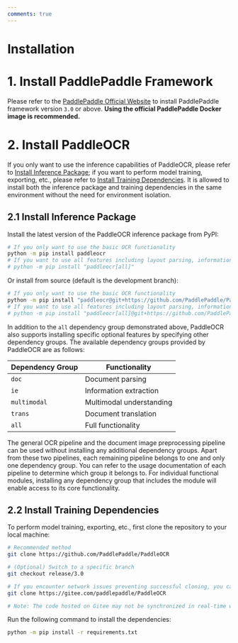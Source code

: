 ```yaml
---
comments: true
---
```


# Installation

# 1. Install PaddlePaddle Framework

Please refer to the [PaddlePaddle Official Website](https://www.paddlepaddle.org.cn/install/quick?docurl=/documentation/docs/en/develop/install/pip/linux-pip.html) to install PaddlePaddle framework version `3.0` or above. **Using the official PaddlePaddle Docker image is recommended.**

# 2. Install PaddleOCR

If you only want to use the inference capabilities of PaddleOCR, please refer to [Install Inference Package](#21-install-inference-package); if you want to perform model training, exporting, etc., please refer to [Install Training Dependencies](#22-install-training-dependencies). It is allowed to install both the inference package and training dependencies in the same environment without the need for environment isolation.

## 2.1 Install Inference Package

Install the latest version of the PaddleOCR inference package from PyPI:

```bash
# If you only want to use the basic OCR functionality
python -m pip install paddleocr
# If you want to use all features including layout parsing, information extraction, multimodal models, etc.
# python -m pip install "paddleocr[all]"
```

Or install from source (default is the development branch):

```bash
# If you only want to use the basic OCR functionality
python -m pip install "paddleocr@git+https://github.com/PaddlePaddle/PaddleOCR.git"
# If you want to use all features including layout parsing, information extraction, multimodal models, etc.
# python -m pip install "paddleocr[all]@git+https://github.com/PaddlePaddle/PaddleOCR.git"
```

In addition to the `all` dependency group demonstrated above, PaddleOCR also supports installing specific optional features by specifying other dependency groups. The available dependency groups provided by PaddleOCR are as follows:

| Dependency Group | Functionality            |
| ---------------- | ------------------------ |
| `doc`            | Document parsing         |
| `ie`             | Information extraction   |
| `multimodal`     | Multimodal understanding |
| `trans`          | Document translation     |
| `all`            | Full functionality       |

The general OCR pipeline and the document image preprocessing pipeline can be used without installing any additional dependency groups. Apart from these two pipelines, each remaining pipeline belongs to one and only one dependency group. You can refer to the usage documentation of each pipeline to determine which group it belongs to. For individual functional modules, installing any dependency group that includes the module will enable access to its core functionality.

## 2.2 Install Training Dependencies

To perform model training, exporting, etc., first clone the repository to your local machine:

```bash
# Recommended method
git clone https://github.com/PaddlePaddle/PaddleOCR

# (Optional) Switch to a specific branch
git checkout release/3.0

# If you encounter network issues preventing successful cloning, you can also use the repository on Gitee:
git clone https://gitee.com/paddlepaddle/PaddleOCR

# Note: The code hosted on Gitee may not be synchronized in real-time with updates from this GitHub project, with a delay of 3~5 days. Please prioritize using the recommended method.
```

Run the following command to install the dependencies:

```bash
python -m pip install -r requirements.txt
```
